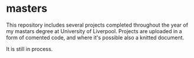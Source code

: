 # masters

This repository includes several projects completed throughout the year of my mastars degree at University of Liverpool.
Projects are uploaded in a form of comented code, and where it's possible also a knitted document. 

It is still in process.
